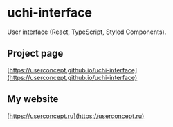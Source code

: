 # uchi-interface

User interface (React, TypeScript, Styled Components).

## Project page

[https://userconcept.github.io/uchi-interface](https://userconcept.github.io/uchi-interface)

## My website

[https://userconcept.ru](https://userconcept.ru)
